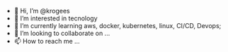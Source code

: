 - 👋 Hi, I’m @krogees
- 👀 I’m interested in tecnology
- 🌱 I’m currently learning aws, docker, kubernetes, linux, CI/CD, Devops;
- 💞️ I’m looking to collaborate on ...
- 📫 How to reach me ...

<!---
krogees/krogees is a ✨ special ✨ repository because its `README.md` (this file) appears on your GitHub profile.
You can click the Preview link to take a look at your changes.
--->
